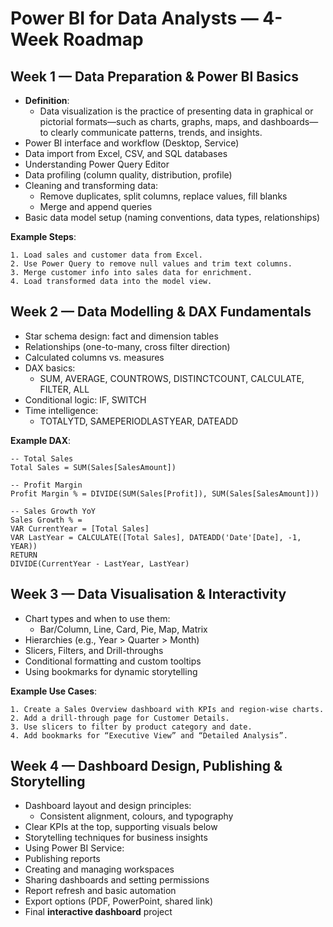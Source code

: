 # Power BI for Data Analysts — 4-Week Roadmap

## Week 1 — Data Preparation & Power BI Basics

- **Definition**:
  - Data visualization is the practice of presenting data in graphical or pictorial formats—such as charts, graphs, maps, and dashboards—to clearly communicate patterns, trends, and insights.
- Power BI interface and workflow (Desktop, Service)
- Data import from Excel, CSV, and SQL databases
- Understanding Power Query Editor
- Data profiling (column quality, distribution, profile)
- Cleaning and transforming data:
  - Remove duplicates, split columns, replace values, fill blanks
  - Merge and append queries
- Basic data model setup (naming conventions, data types, relationships)

**Example Steps**:

```text
1. Load sales and customer data from Excel.
2. Use Power Query to remove null values and trim text columns.
3. Merge customer info into sales data for enrichment.
4. Load transformed data into the model view.
```

## Week 2 — Data Modelling & DAX Fundamentals

- Star schema design: fact and dimension tables
- Relationships (one-to-many, cross filter direction)
- Calculated columns vs. measures
- DAX basics:
  - SUM, AVERAGE, COUNTROWS, DISTINCTCOUNT, CALCULATE, FILTER, ALL
- Conditional logic: IF, SWITCH
- Time intelligence:
  - TOTALYTD, SAMEPERIODLASTYEAR, DATEADD

**Example DAX**:

```dax
-- Total Sales
Total Sales = SUM(Sales[SalesAmount])

-- Profit Margin
Profit Margin % = DIVIDE(SUM(Sales[Profit]), SUM(Sales[SalesAmount]))

-- Sales Growth YoY
Sales Growth % = 
VAR CurrentYear = [Total Sales]
VAR LastYear = CALCULATE([Total Sales], DATEADD('Date'[Date], -1, YEAR))
RETURN
DIVIDE(CurrentYear - LastYear, LastYear)
```

## Week 3 — Data Visualisation & Interactivity

- Chart types and when to use them:
  - Bar/Column, Line, Card, Pie, Map, Matrix
- Hierarchies (e.g., Year > Quarter > Month)
- Slicers, Filters, and Drill-throughs
- Conditional formatting and custom tooltips
- Using bookmarks for dynamic storytelling

**Example Use Cases**:

```text
1. Create a Sales Overview dashboard with KPIs and region-wise charts.
2. Add a drill-through page for Customer Details.
3. Use slicers to filter by product category and date.
4. Add bookmarks for “Executive View” and “Detailed Analysis”.
```

## Week 4 — Dashboard Design, Publishing & Storytelling

- Dashboard layout and design principles:
  - Consistent alignment, colours, and typography
- Clear KPIs at the top, supporting visuals below
- Storytelling techniques for business insights
- Using Power BI Service:
- Publishing reports
- Creating and managing workspaces
- Sharing dashboards and setting permissions
- Report refresh and basic automation
- Export options (PDF, PowerPoint, shared link)
- Final **interactive dashboard** project
